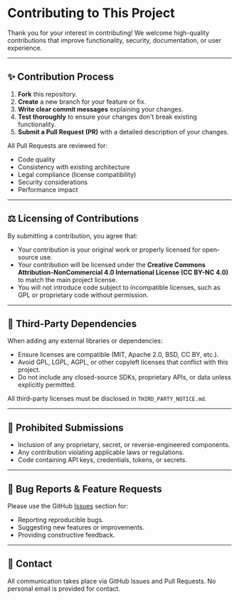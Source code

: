 # Contributing to This Project

Thank you for your interest in contributing!
We welcome high-quality contributions that improve functionality, security, documentation, or user experience.


---

## ✨ Contribution Process

1. **Fork** this repository.
2. **Create** a new branch for your feature or fix.
3. **Write clear commit messages** explaining your changes.
4. **Test thoroughly** to ensure your changes don't break existing functionality.
5. **Submit a Pull Request (PR)** with a detailed description of your changes.

All Pull Requests are reviewed for:

- Code quality
- Consistency with existing architecture
- Legal compliance (license compatibility)
- Security considerations
- Performance impact

---

## ⚖ Licensing of Contributions

By submitting a contribution, you agree that:

- Your contribution is your original work or properly licensed for open-source use.
- Your contribution will be licensed under the **Creative Commons Attribution-NonCommercial 4.0 International License (CC BY-NC 4.0)** to match the main project license.
- You will not introduce code subject to incompatible licenses, such as GPL or proprietary code without permission.

---

## 🔐 Third-Party Dependencies

When adding any external libraries or dependencies:

- Ensure licenses are compatible (MIT, Apache 2.0, BSD, CC BY, etc.).
- Avoid GPL, LGPL, AGPL, or other copyleft licenses that conflict with this project.
- Do not include any closed-source SDKs, proprietary APIs, or data unless explicitly permitted.

All third-party licenses must be disclosed in `THIRD_PARTY_NOTICE.md`.

---

## 🚫 Prohibited Submissions

- Inclusion of any proprietary, secret, or reverse-engineered components.
- Any contribution violating applicable laws or regulations.
- Code containing API keys, credentials, tokens, or secrets.

---

## 🐛 Bug Reports & Feature Requests

Please use the GitHub [Issues](ItsAsh95/MediSonar/issues) section for:

- Reporting reproducible bugs.
- Suggesting new features or improvements.
- Providing constructive feedback.

---

## 📩 Contact

All communication takes place via GitHub Issues and Pull Requests. No personal email is provided for contact.
